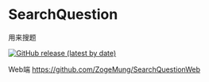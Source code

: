 # SearchQuestion
用来搜题

<a href="https://github.com/ZogeMung/SearchQuestion/releases/latest"><img alt="GitHub release (latest by date)" src="https://img.shields.io/github/v/release/ZogeMung/SearchQuestion"></a>

Web端 https://github.com/ZogeMung/SearchQuestionWeb
